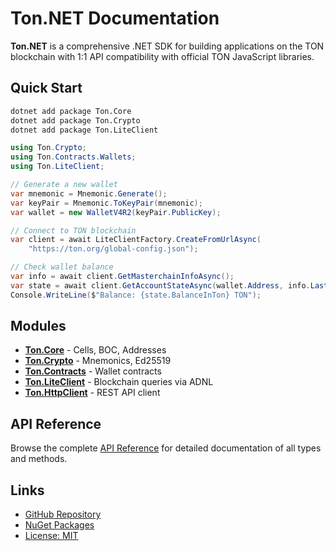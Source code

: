 # Ton.NET Documentation

**Ton.NET** is a comprehensive .NET SDK for building applications on the TON blockchain with 1:1 API compatibility with official TON JavaScript libraries.

## Quick Start

```bash
dotnet add package Ton.Core
dotnet add package Ton.Crypto
dotnet add package Ton.LiteClient
```

```csharp
using Ton.Crypto;
using Ton.Contracts.Wallets;
using Ton.LiteClient;

// Generate a new wallet
var mnemonic = Mnemonic.Generate();
var keyPair = Mnemonic.ToKeyPair(mnemonic);
var wallet = new WalletV4R2(keyPair.PublicKey);

// Connect to TON blockchain
var client = await LiteClientFactory.CreateFromUrlAsync(
    "https://ton.org/global-config.json");

// Check wallet balance
var info = await client.GetMasterchainInfoAsync();
var state = await client.GetAccountStateAsync(wallet.Address, info.Last);
Console.WriteLine($"Balance: {state.BalanceInTon} TON");
```

## Modules

- **[Ton.Core](docs/modules/core/overview.md)** - Cells, BOC, Addresses
- **[Ton.Crypto](docs/modules/crypto/overview.md)** - Mnemonics, Ed25519
- **[Ton.Contracts](docs/modules/contracts/overview.md)** - Wallet contracts
- **[Ton.LiteClient](docs/modules/liteclient/overview.md)** - Blockchain queries via ADNL
- **[Ton.HttpClient](docs/modules/httpclient/overview.md)** - REST API client

## API Reference

Browse the complete [API Reference](api/) for detailed documentation of all types and methods.

## Links

- [GitHub Repository](https://github.com/continuation-team/Ton.NET)
- [NuGet Packages](https://www.nuget.org/packages?q=Ton.)
- [License: MIT](https://github.com/continuation-team/Ton.NET/blob/main/LICENSE)

